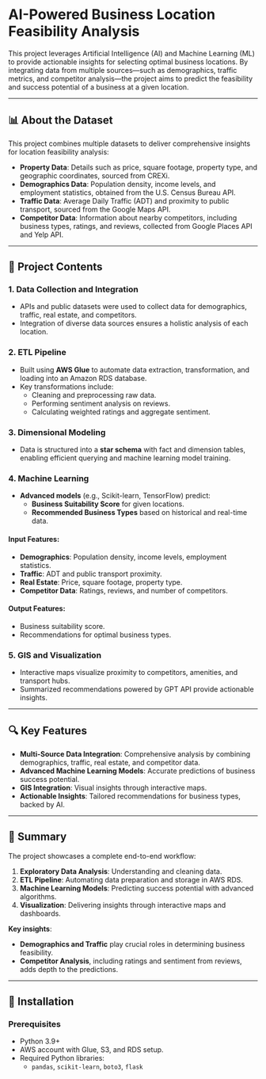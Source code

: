 # **AI-Powered Business Location Feasibility Analysis**

This project leverages Artificial Intelligence (AI) and Machine Learning (ML) to provide actionable insights for selecting optimal business locations. By integrating data from multiple sources—such as demographics, traffic metrics, and competitor analysis—the project aims to predict the feasibility and success potential of a business at a given location.

---

## **📊 About the Dataset**

This project combines multiple datasets to deliver comprehensive insights for location feasibility analysis:

- **Property Data**: Details such as price, square footage, property type, and geographic coordinates, sourced from CREXi.
- **Demographics Data**: Population density, income levels, and employment statistics, obtained from the U.S. Census Bureau API.
- **Traffic Data**: Average Daily Traffic (ADT) and proximity to public transport, sourced from the Google Maps API.
- **Competitor Data**: Information about nearby competitors, including business types, ratings, and reviews, collected from Google Places API and Yelp API.

---

## **📄 Project Contents**

### **1. Data Collection and Integration**
- APIs and public datasets were used to collect data for demographics, traffic, real estate, and competitors.
- Integration of diverse data sources ensures a holistic analysis of each location.

### **2. ETL Pipeline**
- Built using **AWS Glue** to automate data extraction, transformation, and loading into an Amazon RDS database.
- Key transformations include:
  - Cleaning and preprocessing raw data.
  - Performing sentiment analysis on reviews.
  - Calculating weighted ratings and aggregate sentiment.

### **3. Dimensional Modeling**
- Data is structured into a **star schema** with fact and dimension tables, enabling efficient querying and machine learning model training.

### **4. Machine Learning**
- **Advanced models** (e.g., Scikit-learn, TensorFlow) predict:
  - **Business Suitability Score** for given locations.
  - **Recommended Business Types** based on historical and real-time data.

#### **Input Features**:
- **Demographics**: Population density, income levels, employment statistics.
- **Traffic**: ADT and public transport proximity.
- **Real Estate**: Price, square footage, property type.
- **Competitor Data**: Ratings, reviews, and number of competitors.

#### **Output Features**:
- Business suitability score.
- Recommendations for optimal business types.

### **5. GIS and Visualization**
- Interactive maps visualize proximity to competitors, amenities, and transport hubs.
- Summarized recommendations powered by GPT API provide actionable insights.

---

## **🔍 Key Features**
- **Multi-Source Data Integration**: Comprehensive analysis by combining demographics, traffic, real estate, and competitor data.
- **Advanced Machine Learning Models**: Accurate predictions of business success potential.
- **GIS Integration**: Visual insights through interactive maps.
- **Actionable Insights**: Tailored recommendations for business types, backed by AI.

---

## **📌 Summary**

The project showcases a complete end-to-end workflow:
1. **Exploratory Data Analysis**: Understanding and cleaning data.
2. **ETL Pipeline**: Automating data preparation and storage in AWS RDS.
3. **Machine Learning Models**: Predicting success potential with advanced algorithms.
4. **Visualization**: Delivering insights through interactive maps and dashboards.

**Key insights**:
- **Demographics and Traffic** play crucial roles in determining business feasibility.
- **Competitor Analysis**, including ratings and sentiment from reviews, adds depth to the predictions.

---

## **🚀 Installation**

### **Prerequisites**
- Python 3.9+
- AWS account with Glue, S3, and RDS setup.
- Required Python libraries:
  - `pandas`, `scikit-learn`, `boto3`, `flask`


